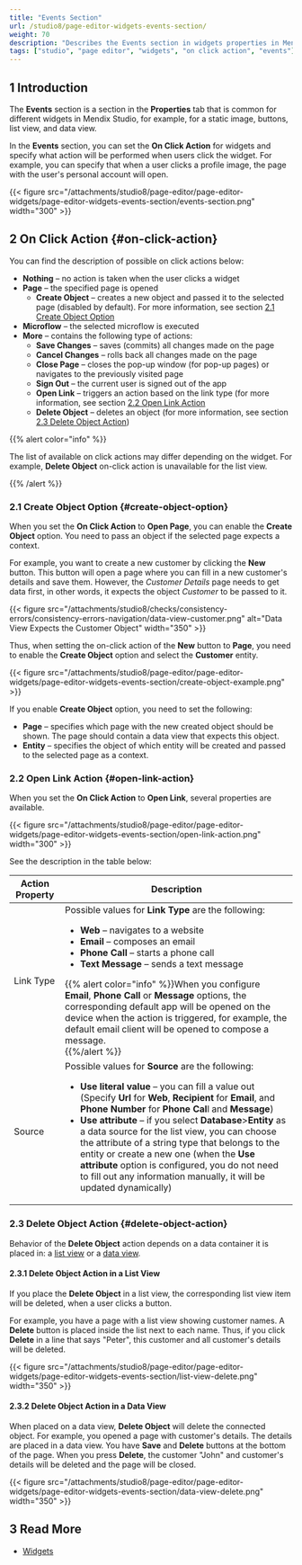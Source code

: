 ```yaml
---
title: "Events Section"
url: /studio8/page-editor-widgets-events-section/
weight: 70
description: "Describes the Events section in widgets properties in Mendix Studio."
tags: ["studio", "page editor", "widgets", "on click action", "events"]
---
```


## 1 Introduction 

The **Events** section is a section in the **Properties** tab that is common for different widgets in Mendix Studio, for example, for a static image, buttons, list view, and data view. 

In the **Events** section, you can set the **On Click Action** for widgets and specify what action will be performed when users click the widget. For example, you can specify that when a user clicks a profile image, the page with the user's personal account will open. 

{{< figure src="/attachments/studio8/page-editor/page-editor-widgets/page-editor-widgets-events-section/events-section.png"   width="300"  >}}

## 2 On Click Action {#on-click-action}  

You can find the description of possible on click actions below:

* **Nothing** – no action is taken when the user clicks a widget
* **Page** –  the specified page is opened
  * **Create Object** – creates a new object and passed it to the selected page (disabled by default). For more information, see section [2.1 Create Object Option](#create-object-option)
* **Microflow** – the selected microflow is executed 
* **More** – contains the following type of actions:
  * **Save Changes** – saves (commits) all changes made on the page
  * **Cancel Changes** – rolls back all changes made on the page 
  * **Close Page** – closes the pop-up window (for pop-up pages) or navigates to the previously visited page  
  * **Sign Out** – the current user is signed out of the app 
  * **Open Link** – triggers an action based on the link type (for more information, see section [2.2 Open Link Action](#open-link-action)
  * **Delete Object** – deletes an object (for more information, see section [2.3 Delete Object Action](#delete-object-action))

{{% alert color="info" %}}

The list of available on click actions may differ depending on the widget. For example, **Delete Object** on-click action is unavailable for the list view. 

{{% /alert %}}

### 2.1 Create Object Option {#create-object-option}

When you set the **On Click Action** to **Open Page**, you can enable the **Create Object** option. You need to pass an object if the selected page expects a context. 

For example, you want to create a new customer by clicking the **New** button. This button will open a page where you can fill in a new customer's details and save them. However, the *Customer Details* page needs to get data first, in other words, it expects the object *Customer* to be passed to it. 

{{< figure src="/attachments/studio8/checks/consistency-errors/consistency-errors-navigation/data-view-customer.png" alt="Data View Expects the Customer Object"   width="350"  >}}

Thus, when setting the on-click action of the **New** button to **Page**, you need to enable the **Create Object** option and select the **Customer** entity.

{{< figure src="/attachments/studio8/page-editor/page-editor-widgets/page-editor-widgets-events-section/create-object-example.png" >}}

If you enable **Create Object** option, you need to set the following:

* **Page** – specifies which page with the new created object should be shown. The page should contain a data view that expects this object.
* **Entity** – specifies the object of which entity will be created and passed to the selected page as a context.    

### 2.2 Open Link Action {#open-link-action}

When you set the **On Click Action** to **Open Link**, several properties are available. 

{{< figure src="/attachments/studio8/page-editor/page-editor-widgets/page-editor-widgets-events-section/open-link-action.png"   width="300"  >}}

See the description in the table below:

| Action Property | Description                                                  |
| --------------- | ------------------------------------------------------------ |
| Link Type       | Possible values for **Link Type** are the following: <ul><li>**Web** – navigates to a website</li><li>**Email** – composes an email</li><li>**Phone Call** – starts a phone call</li><li>**Text Message** – sends a text message</li></ul>{{% alert color="info" %}}When you configure **Email**, **Phone Call** or **Message** options, the corresponding default app will be opened on the device when the action is triggered, for example, the default email client will be opened to compose a message.<br />{{%/alert %}} |
| Source          | Possible values for **Source** are the following: <ul><li>**Use literal value** – you can fill a value out (Specify **Url** for **Web**, **Recipient** for **Email**, and **Phone Number** for **Phone Cal**l and **Message**) </li><li>**Use attribute** – if you select **Database**>**Entity** as a data source for the list view,  you can choose the attribute of a string type that belongs to the entity or create a new one (when the **Use attribute** option is configured, you do not need to fill out any information manually, it will be updated dynamically)</li></ul> |

### 2.3 Delete Object Action {#delete-object-action}

Behavior of the **Delete Object** action depends on a data container it is placed in: a [list view](/studio8/page-editor-data-view-list-view/#list-view-properties) or a [data view](/studio8/page-editor-data-view-list-view/#data-view-properties). 

#### 2.3.1 Delete Object Action in a List View

If you place the **Delete Object** in a list view, the corresponding list view item will be deleted, when a user clicks a button.

For example, you have a page with a list view showing customer names. A **Delete** button is placed inside the list next to each name. Thus, if you click **Delete** in a line that says "Peter", this customer and all customer's details will be deleted. 

{{< figure src="/attachments/studio8/page-editor/page-editor-widgets/page-editor-widgets-events-section/list-view-delete.png"   width="350"  >}}


#### 2.3.2 Delete Object Action in a Data View

When placed on a data view, **Delete Object** will delete the connected object. For example, you opened a page with customer's details. The details are placed in a data view. You have **Save** and **Delete** buttons at the bottom of the page. When you press **Delete**, the customer "John" and customer's details will be deleted and the page will be closed. 

{{< figure src="/attachments/studio8/page-editor/page-editor-widgets/page-editor-widgets-events-section/data-view-delete.png"   width="350"  >}}

## 3 Read More

* [Widgets](/studio8/page-editor-widgets/)
